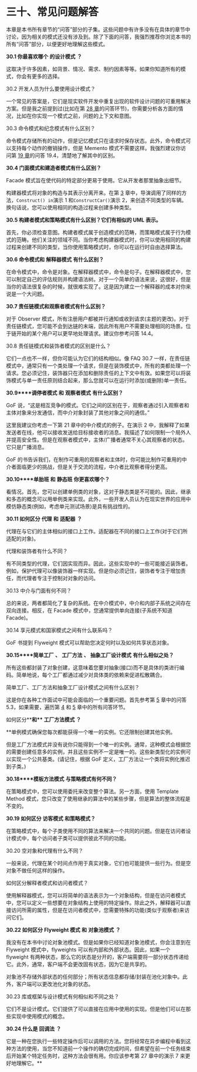 # 三十、常见问题解答

本章是本书所有章节的“问答”部分的子集。这些问题中有许多没有在具体的章节中讨论，因为相关的模式还没有涉及到。除了下面的问答，我强烈推荐你浏览本书的所有“问答”部分，以便更好地理解这些模式。

**30.1 你最喜欢哪个** **的设计模式** **？**

这取决于许多因素，如背景、情况、需求、制约因素等等。如果你知道所有的模式，你会有更多的选择。

30.2 开发人员为什么要使用设计模式？

一个常见的答案是，它们是现实软件开发中重复出现的软件设计问题的可重用解决方案。但是我之前提到过(比如在第 [28 章](28.html)的问答环节)，你需要分析各方面的情况，比如在你实现一个模式之前，问题的上下文和意图。

30.3 命令模式和纪念模式有什么区别？

命令模式存储所有的动作，但是记忆模式只在请求时保存状态。此外，命令模式可以支持每个动作的撤销操作，但是 Memento 模式不需要这样。我强烈建议你访问第 [19 章](19.html)的问答 19.4，清楚地了解其中的区别。

**30.4 门面模式和建造者模式有什么区别？**

Facade 模式旨在使代码的特定部分更易于使用。它从开发者那里抽象出细节。

构建器模式将对象的构造与其表示分离开来。在第 [3](03.html) 章中，导演调用了同样的方法，`Construct() in`演示 1 和`ConstructCar()`演示 2，来创造不同类型的车辆。换句话说，您可以使用相同的构造过程来创建多种类型。

**30.5 构建者模式和策略模式有什么区别？它们有相似的 UML 表示。**

首先，你必须检查意图。构建者模式属于创造模式的范畴，而策略模式属于行为模式的范畴。他们关注的领域不同。当你考虑构建器模式时，你可以使用相同的构建过程来创建不同的类型，当你使用策略模式时，你可以在运行时自由选择算法。

**30.6 命令模式和** **解释器模式** **有什么区别？**

在命令模式中，命令是对象。在解释器模式中，命令是句子。在解释器模式中，您可以制定自己的评估规则并构建语法树。对于一个简单的语法来说，这很好，但是当你的语法很复杂的时候，就很难实现了。这是因为建立一个解释器的成本对你来说是一个大问题。

**30.7 责任链模式和观察者模式有什么区别？**

对于 Observer 模式，所有注册用户都被并行通知或收到请求(主题的更改)。对于责任链模式，您可能不会到达链的末端，因此所有用户不需要处理相同的场景。位于链开始的某个用户可以更早地处理请求。建议你参考问答 14.4。

30.8 责任链模式和装饰者模式的区别是什么？

它们一点也不一样，但你可能认为它们的结构相似。像 FAQ 30.7 一样，在责任链模式中，通常只有一个类处理一个请求，但是在装饰模式中，所有的类都处理一个请求。您必须记住，装饰器只在添加和删除责任的上下文中有效。如果您可以将装饰模式与单一责任原则结合起来，那么您就可以在运行时添加(或删除)单一责任。

**30.9****调停者模式** **和** **观察者模式** **有什么区别？**

GoF 说，“这是相互竞争的模式。它们之间的区别在于，观察者通过引入观察者和主体对象来分发通信，而中介对象封装了其他对象之间的通信。”

这里我建议你考虑一下第 21 章中的中介模式的例子。在演示 2 中，我解释了如果发送者在线，他可以接收发送给目标接收者的消息。我描述了如何限制一个局外人并提高安全性。但是在观察者模式中，主体/广播者通常不关心其观察者的状态。它只是广播消息。

GoF 的书告诉我们，在制作可重用的观察者和主体时，你可能比制作可重用的中介者面临更少的挑战，但是关于交流的流程，中介者比观察者得分更高。

**30.10****单胎班** **和** **静态班** **你更喜欢哪个？**

看情况。首先，您可以创建单例类的对象，这对于静态类是不可能的。因此，继承和多态的概念可以用单例类来实现。此外，一些开发人员认为在现实世界的应用中模仿静态类(例如，考虑单元测试场景)是具有挑战性的。

**30.11 如何区分** **代理** **和** **适配器** **？**

代理在与它们的主体相似的接口上工作。适配器在不同的接口上工作(对于它们所适配的对象)。

代理和装饰者有什么不同？

有不同类型的代理，它们因实现而异。因此，这些实现中的一些可能接近装饰者。例如，保护代理可以像装饰器一样实现。但是你必须记住，装饰者专注于增加责任，而代理者专注于控制对对象的访问。

30.13 中介与门面有何不同？

总的来说，两者都简化了复杂的系统。在中介模式中，中介和内部子系统之间存在双向连接。相反，在 Facade 模式中，您通常提供单向连接(子系统不知道 Facade)。

30.14 享元模式和国家模式之间有什么联系吗？

GoF 书提到 Flyweight 模式可以帮助您决定何时以及如何共享状态对象。

**30.15****简单工厂** **、** **工厂方法** **、** **抽象工厂设计模式** **有什么相似之处？**

所有这些都封装了对象创建，这意味着您要对抽象(接口)而不是具体的类进行编码。简单地说，每个工厂都通过减少对具体类的依赖来促进松散耦合。

简单工厂、工厂方法和抽象工厂设计模式之间有什么区别？

这是你在各种工作面试中可能会面临的一个重要问题。首先参考第 [5](05.html) 章中的问答 5.3，如果需要，遍历第 [4](04.html) 和 [5](05.html) 章中的所有问答环节。

如何区分****和** **工厂方法模式** **？****

 **单例模式确保您每次都能获得一个唯一的实例。它还限制创建其他实例。

但是工厂方法模式并没有说你只能得到一个唯一的实例。通常，这种模式会根据您的需要创建任意多的实例，并且这些实例不一定是唯一的。这些新类型化的实例可以实现一个公共基类。(请记住，根据 GoF 定义，工厂方法让一个类将实例化推迟到子类。)

**30.18****模板方法模式** **与策略模式有何不同？**

在策略模式中，您可以使用委托来改变整个算法。另一方面，使用 Template Method 模式，您只改变了使用继承的算法中的某些步骤，但是算法的整体流程是不变的。

**30.19 如何区分** **访客模式** **和策略模式？**

在策略模式中，每个子类使用不同的算法来解决一个共同的问题。但是在访问者设计模式中，每个访问者子类可以提供彼此不同的功能。

30.20 空对象和代理有什么不同？

一般来说，代理在某个时间点作用于真实对象，它们也可能提供一些行为。但是空对象不做任何这样的操作。

如何区分解释者模式和访问者模式？

使用解释器模式，您可以将简单的语法表示为一个对象结构，但是在访问者模式中，您可以定义一些想要在对象结构上使用的特定操作。除此之外，解释器可以直接访问所需的属性，但是在访问者模式中，您需要特殊的功能(类似于观察者)来访问它们。

**30.22 如何区分** **Flyweight 模式** **和** **对象池模式** **？**

我没有在本书中讨论对象池模式。但是如果你已经知道对象池模式，你会注意到在 Flyweight 模式中，flyweights 可以有内部和外部状态。因此，如果一个 flyweight 有两种状态，那么它的状态是分开的，客户端需要将一部分状态传递给它。此外，通常，客户端不会更改固有状态，因为它是共享的。

对象池不存储外部状态的任何部分；所有状态信息都存储/封装在池化对象中。此外，客户端可以更改池化对象的状态。

30.23 库或框架与设计模式有何相似和不同之处？

它们不是设计模式。它们提供了可以直接在应用中使用的实现。但是他们可以在那些实现中使用模式的概念。

**30.24 什么是** **回调法** **？**

它是一种在您执行一些特定操作后可以调用的方法。您将经常在异步编程中看到这种方法的使用，当您不知道前一个操作的确切完成时间，但希望在前一个任务结束后开始某个特定任务时，这种方法会很有用。你应该参考第 27 章中的演示 7 来更好地理解它。**